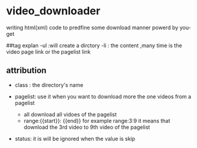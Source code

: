 # video_downloader
writing  html(xml)  code  to  predfine some download  manner  powerd by you-get

##tag  explan
-ul :will create a dirctory
-li : the  content ,many time is  the  video page link  or  the pagelist link
## attribution
- class : the directory's name 
- pagelist: use  it   when you want to download more the one videos  from a pagelist 
  - all    download  all vidoes  of the pagelist
  - range:{{start}}: {{end}}     for example  range:3:9 it  means that  download  the  3rd video  to 9th video of  the pagelist
  
- status:  it is  will be  ignored when the value  is  skip 

